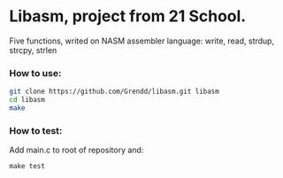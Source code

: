 
# Libasm, project from 21 School.
Five functions, writed on NASM assembler language:
write, read, strdup, strcpy, strlen

### How to use:
```bash
git clone https://github.com/Grendd/libasm.git libasm
cd libasm
make
```
### How to test:  
Add main.c to root of repository and:  
```
make test
```

